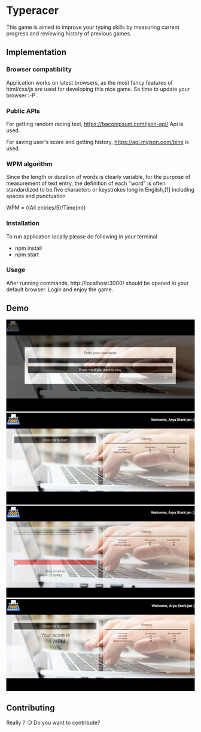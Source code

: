 # Typeracer

This game is aimed to improve your typing skills by measuring current progress and reviewing history of previous games.

## Implementation

### Browser compatibility

Application works on latest browsers, as the most fancy features of html/css/js are used for developing this nice game. So time to update your browser :-P .

### Public APIs

For getting random racing text, https://baconipsum.com/json-api/ Api is used.

For saving user's score and getting history, https://api.myjson.com/bins is used.

### WPM algorithm

Since the length or duration of words is clearly variable, for the purpose of measurement of text entry, the definition of each "word" is often standardized to be five characters or keystrokes long in English,[1] including spaces and punctuation

WPM = ((All entries/5)/Time(m))

### Installation

To run application locally please do following in your terminal

- npm install
- npm start

### Usage

After running commands, http://localhost:3000/ should be opened in your default browser. Login and enjoy the game.

## Demo

![Screen 1](/assets/screen1.png)
![Screen 2](/assets/screen2.png)
![Screen 3](/assets/screen3.jpeg)
![Screen 4](/assets/screen4.jpeg)


## Contributing

Really ? :D Do you want to contribute?

